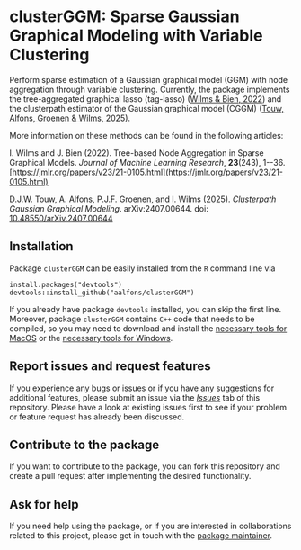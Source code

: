# clusterGGM: Sparse Gaussian Graphical Modeling with Variable Clustering

Perform sparse estimation of a Gaussian graphical model (GGM) with node aggregation through variable clustering. Currently, the package implements the tree-aggregated graphical lasso (tag-lasso) ([Wilms & Bien, 2022](https://jmlr.org/papers/v23/21-0105.html)) and the clusterpath estimator of the Gaussian graphical model (CGGM) ([Touw, Alfons, Groenen & Wilms, 2025](https://doi.org/10.48550/arXiv.2407.00644)).

More information on these methods can be found in the following articles:

I. Wilms and J. Bien (2022). Tree-based Node Aggregation in Sparse Graphical Models. *Journal of Machine Learning Research*, **23**(243), 1--36. [https://jmlr.org/papers/v23/21-0105.html](https://jmlr.org/papers/v23/21-0105.html)

D.J.W. Touw, A. Alfons, P.J.F. Groenen, and I. Wilms (2025). *Clusterpath Gaussian Graphical Modeling*. arXiv:2407.00644. doi: [10.48550/arXiv.2407.00644](https://doi.org/10.48550/arXiv.2407.00644)


## Installation

Package `clusterGGM` can be easily installed from the `R` command line via

```
install.packages("devtools")
devtools::install_github("aalfons/clusterGGM")
```

If you already have package `devtools` installed, you can skip the first line.  Moreover, package `clusterGGM` contains `C++` code that needs to be compiled, so you may need to download and install the [necessary tools for MacOS](https://cran.r-project.org/bin/macosx/tools/) or the [necessary tools for Windows](https://cran.r-project.org/bin/windows/Rtools/).


## Report issues and request features

If you experience any bugs or issues or if you have any suggestions for additional features, please submit an issue via the [*Issues*](https://github.com/aalfons/clusterGGM/issues) tab of this repository.  Please have a look at existing issues first to see if your problem or feature request has already been discussed.


## Contribute to the package

If you want to contribute to the package, you can fork this repository and create a pull request after implementing the desired functionality.


## Ask for help

If you need help using the package, or if you are interested in collaborations related to this project, please get in touch with the [package maintainer](https://personal.eur.nl/alfons/).
